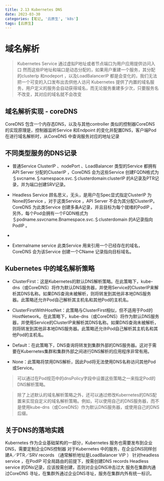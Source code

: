 ```yaml
---
title: 2.13 Kubernetes DNS
date: 2023-03-30
categories: [笔记, '云原生', 'k8s']
tags: [云原生]
---
```


# 域名解析

> Kubernetes Service 通过虚拟P地址或者节点端口为用户应用提供访问入口
> 然而这些IP地址和端口是动态分配的，如果用户重建一个服务，其分配的clusterlp 和nodeport ，以及LoadBalancerlP 都是会变化的，我们无法把一个可变的入口发布出去供他人访问
> Kubernetes 提供了内置的域名服务，用户定义的服务会自动获得域名，而无论服务重建多少次，只要服务名不改变，其对应的域名就不会改变


## 域名解析实现 - coreDNS
CoreDNS 包含一个内存态DNS，以及与其他controller 类似的控制器CoreDNS 的实现原理是，控制器监听Service 和Endpoint 的变化并配置DNS，客户端Pod在进行域名解析时，从CoreDNS 中查询服务对应的地址记录

## 不同类型服务的DNS记录
* 普通Service
  ClusterlP 、nodePort 、LoadBalancer 类型的Service 都拥有API Server 分配的ClusterlP ，CoreDNS 会为这些Service 创建FQDN格式为＄svcname.＄namespace.svc.＄clusterdomain:clusterlP 的A记录及PTR记录，并为端口创建SRV记录。

* Headless Service
  顾名思义，无头，是用户在Spec显式指定ClusterlP 为None的Service ，对于这类Service ，API Server 不会为其分配ClusterlP。CoreDNS 为此类Service 创建多条A记录，并且目标为每个就绪的PodIP 。
  另外，每个Pod会拥有一个FQDN格式为＄podname.ssvcname.Bnamespace.svc.＄clusterdomain 的A记录指向PodIP 。
* 
* Externalname service
  此类Service 用来引用一个已经存在的域名，CoreDNS 会为该Service 创建一个CName 记录指向目标域名。

## Kubernetes 中的域名解析策略
* ClusterFirst：这是Kubernetes的默认DNS解析策略。在此策略下，kube-dns（或CoreDNS）将作为默认DNS服务器，并使用Service的ClusterIP来解析其DNS名称。如果DNS查询未被解析，则将转发到其他非本地DNS服务器。此策略还允许Pod自己解析其主机名和其他Pod的主机名。

* ClusterFirstWithHostNet：此策略与ClusterFirst相似，但不适用于Pod的HostNetwork。在此策略下，kube-dns（或CoreDNS）将作为默认DNS服务器，并使用Service的ClusterIP来解析其DNS名称。如果DNS查询未被解析，则将转发到其他非本地DNS服务器。此策略还允许Pod自己解析其主机名和其他Pod的主机名。

* Default：在此策略下，DNS查询将转发到集群外部的DNS服务器。这对于需要在Kubernetes集群和集群外部之间进行DNS解析的应用程序非常有用。

* None：此策略将禁用DNS解析，因此Pod将无法使用DNS名称访问其他Pod或Service。

> 可以通过在Pod规范中的dnsPolicy字段中设置这些策略之一来指定Pod的DNS解析策略。

> 除了上述默认的域名解析策略之外，还可以通过修改Kubernetes的DNS配置来实现自定义的域名解析策略。例如，可以使用自己的DNS服务器，而不是使用kube-dns（或CoreDNS）作为默认DNS服务器，或使用自己的DNS后缀。


## 关于DNS的落地实践
Kubernetes 作为企业基础架构的一部分，Kubernetes 服务也需要发布到企业DNS，需要定制企业DNS控制器
对于Kubernetes 中的服务，在企业DNS同样创建A／PTR／SRV records （通常解析地址是LoadBalancer VIP ）
针对headless service ，在PodIP 可全局路由的前提下，按需创建DNS records 	Headless service 的DNs记录，应该按需创建，否则对企业DNS冲击过大
服务在集群内通过CoreDNS 寻址，在集群外通过企业DNS寻址，服务在集群内外有统一标识。
